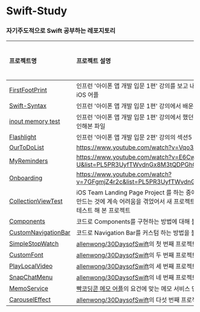 # Swift-Study
### 자기주도적으로 Swift 공부하는 레포지토리

| 프로젝트명 | 프로젝트 설명 | 완성 여부 |
|:---|:---|:---:|
| [FirstFootPrint](https://github.com/EunsuSeo01/Swift-Study/tree/main/FirstFootprint) | 인프런 '아이폰 앱 개발 입문 1편' 강의를 보고 내가 조금 바꿔서 만든 내가 처음으로 개발한 iOS 어플 | ✅ |
| [Swift-Syntax](https://github.com/EunsuSeo01/Swift-Study/tree/main/Swift-Syntax) | 인프런 '아이폰 앱 개발 입문 1편' 강의에서 배운 문법을 정리한 파일 | ✅ |
| [inout memory test](https://github.com/EunsuSeo01/Swift-Study/tree/main/inout%20memory%20test) | 인프런 '아이폰 앱 개발 입문 1편' 강의에서 했던 inout 키워드를 사용 후 메모리 주소를 확인해본 파일 | ✅ |
| [Flashlight](https://github.com/EunsuSeo01/Swift-Study/tree/main/Flashlight) | 인프런 '아이폰 앱 개발 입문 2편' 강의의 섹션5 부분을 따라 만든 어플 | ✅ |
| [OurToDoList](https://github.com/EunsuSeo01/Swift-Study/tree/main/OurToDoList) | https://www.youtube.com/watch?v=Vqo36o9fSMM&t=1s | ✅ |
| [MyReminders](https://github.com/EunsuSeo01/Swift-Study/tree/main/MyReminders) | https://www.youtube.com/watch?v=E6Cw5WLDe-U&list=PL5PR3UyfTWvdnGx8M3tQDPGhC5kwYbdWZ&index=6 | ✅ |
| [Onboarding](https://github.com/EunsuSeo01/Swift-Study/tree/main/Onboarding) | https://www.youtube.com/watch?v=7GFgmjZ4r2c&list=PL5PR3UyfTWvdnGx8M3tQDPGhC5kwYbdWZ&index=8 | ✅ |
| [CollectionViewTest](https://github.com/EunsuSeo01/Swift-Study/tree/main/CollectionViewTest) | iOS Team Landing Page Project 를 하는 중에 Collection View로 Carousel Slider를 만드는 것에 계속 어려움을 겪었어서 새 프로젝트로 딱 Collection View만 만들어보려고 테스트 해 본 프로젝트 | ✅ |
| [Components](https://github.com/EunsuSeo01/Swift-Study/tree/main/Components) | 코드로 Components를 구현하는 방법에 대해 블로그에 설명하기 위해 직접 해본 프로젝트 | ⬜ |
| [CustomNavigationBar](https://github.com/EunsuSeo01/Swift-Study/tree/main/CustomNavigationBar) | 코드로 Navigation Bar를 커스텀 하는 방법을 블로그에 설명하기 위해 직접 해본 프로젝트 | ✅ |
| [SimpleStopWatch](https://github.com/EunsuSeo01/Swift-Study/tree/main/SimpleStopWatch) | [allenwong/30DaysofSwift](https://github.com/allenwong/30DaysofSwift)의 첫 번째 프로젝트의 gif만 보고 직접 구현해본 프로젝트 | ✅ |
| [CustomFont](https://github.com/EunsuSeo01/Swift-Study/tree/main/CustomFont) | [allenwong/30DaysofSwift](https://github.com/allenwong/30DaysofSwift)의 두 번째 프로젝트의 gif만 보고 직접 구현해본 프로젝트 | ✅ |
| [PlayLocalVideo](https://github.com/EunsuSeo01/Swift-Study/tree/main/PlayLocalVideo) | [allenwong/30DaysofSwift](https://github.com/allenwong/30DaysofSwift)의 세 번째 프로젝트의 gif만 보고 직접 구현해본 프로젝트 | ✅ |
| [SnapChatMenu](https://github.com/EunsuSeo01/Swift-Study/tree/main/SnapChatMenu) | [allenwong/30DaysofSwift](https://github.com/allenwong/30DaysofSwift)의 네 번째 프로젝트의 gif만 보고 직접 구현해본 프로젝트 | ✅ |
| [MemoService](https://github.com/EunsuSeo01/Swift-Study/tree/main/MemoService) | [빡코딩콘 메모 어플](https://www.youtube.com/post/Ugkx0DOplomS1OFMeq3meB9SGTD24WqpJkbA)의 요건에 맞는 메모 서비스 만들어보기 | ⬜ |
| [CarouselEffect](https://github.com/EunsuSeo01/Swift-Study/tree/main/CarouselEffect) | [allenwong/30DaysofSwift](https://github.com/allenwong/30DaysofSwift)의 다섯 번째 프로젝트의 gif만 보고 직접 구현해본 프로젝트 | ✅ |
